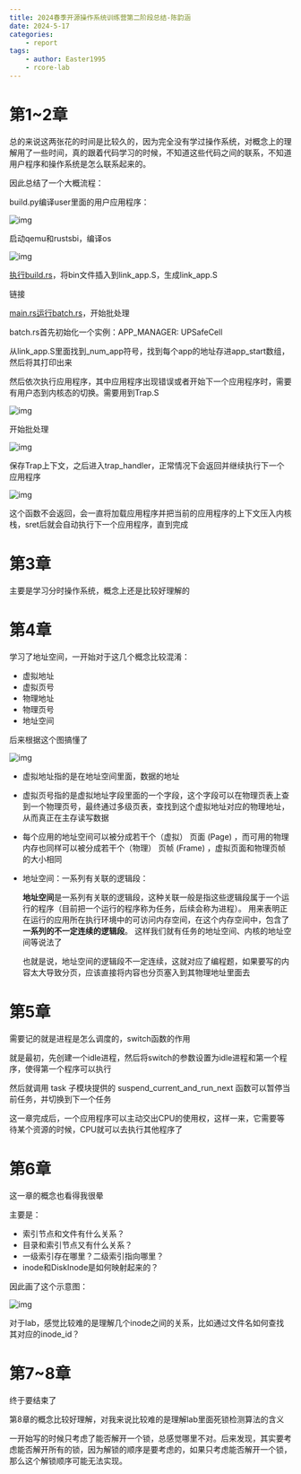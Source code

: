 ```yaml
---
title: 2024春季开源操作系统训练营第二阶段总结-陈韵涵
date: 2024-5-17
categories:
    - report
tags:
    - author: Easter1995
    - rcore-lab
---
```


# 第1~2章

总的来说这两张花的时间是比较久的，因为完全没有学过操作系统，对概念上的理解用了一些时间，真的跟着代码学习的时候，不知道这些代码之间的联系，不知道用户程序和操作系统是怎么联系起来的。

因此总结了一个大概流程：

build.py编译user里面的用户应用程序：

![img](https://www.notion.so/image/https%3A%2F%2Fprod-files-secure.s3.us-west-2.amazonaws.com%2Fba0aca6b-3b67-48e5-ac4d-8a0498157baa%2Fce4013a7-036b-4f96-ad8a-d1df978627bd%2FUntitled.png?table=block&id=6708e532-2ebf-47da-8e2a-43eae2e27118&spaceId=ba0aca6b-3b67-48e5-ac4d-8a0498157baa&width=2000&userId=4604a8da-3e33-4cbd-b5b3-bda19d665487&cache=v2)

启动qemu和rustsbi，编译os

![img](https://www.notion.so/image/https%3A%2F%2Fprod-files-secure.s3.us-west-2.amazonaws.com%2Fba0aca6b-3b67-48e5-ac4d-8a0498157baa%2F5a2d1e07-da11-4184-b467-bbd18be7ce30%2FUntitled.png?table=block&id=177a16ce-556f-4b45-9890-5b6edd590b4c&spaceId=ba0aca6b-3b67-48e5-ac4d-8a0498157baa&width=2000&userId=4604a8da-3e33-4cbd-b5b3-bda19d665487&cache=v2)

[执行build.rs](http://xn--build-s06jr40t.rs)，将bin文件插入到link_app.S，生成link_app.S

链接

[main.rs运行batch.rs](http://main.xn--rsbatch-eb1ux83c.rs)，开始批处理

batch.rs首先初始化一个实例：APP_MANAGER: UPSafeCell<AppManager>

从link_app.S里面找到_num_app符号，找到每个app的地址存进app_start数组，然后将其打印出来

然后依次执行应用程序，其中应用程序出现错误或者开始下一个应用程序时，需要有用户态到内核态的切换。需要用到Trap.S

![img](https://www.notion.so/image/https%3A%2F%2Fprod-files-secure.s3.us-west-2.amazonaws.com%2Fba0aca6b-3b67-48e5-ac4d-8a0498157baa%2Fda654f61-99ec-4b02-8e83-a51d7800dbc4%2FUntitled.png?table=block&id=fe934e8e-bbb7-4476-a852-dfa3851f794d&spaceId=ba0aca6b-3b67-48e5-ac4d-8a0498157baa&width=2000&userId=4604a8da-3e33-4cbd-b5b3-bda19d665487&cache=v2)

开始批处理

![img](https://www.notion.so/image/https%3A%2F%2Fprod-files-secure.s3.us-west-2.amazonaws.com%2Fba0aca6b-3b67-48e5-ac4d-8a0498157baa%2F9eeae072-eabb-4c7a-99ee-ba555b47cf16%2FUntitled.png?table=block&id=c93ad5b8-d780-4e61-b926-2d5981b09740&spaceId=ba0aca6b-3b67-48e5-ac4d-8a0498157baa&width=2000&userId=4604a8da-3e33-4cbd-b5b3-bda19d665487&cache=v2)

保存Trap上下文，之后进入trap_handler，正常情况下会返回并继续执行下一个应用程序

![img](https://www.notion.so/image/https%3A%2F%2Fprod-files-secure.s3.us-west-2.amazonaws.com%2Fba0aca6b-3b67-48e5-ac4d-8a0498157baa%2F5d217db3-2514-4954-bcef-a322819058d3%2FUntitled.png?table=block&id=a6081a8e-7120-4d1a-993d-ff8b8d9c0398&spaceId=ba0aca6b-3b67-48e5-ac4d-8a0498157baa&width=2000&userId=4604a8da-3e33-4cbd-b5b3-bda19d665487&cache=v2)

这个函数不会返回，会一直将加载应用程序并把当前的应用程序的上下文压入内核栈，sret后就会自动执行下一个应用程序，直到完成

# 第3章

主要是学习分时操作系统，概念上还是比较好理解的

# 第4章

学习了地址空间，一开始对于这几个概念比较混淆：

- 虚拟地址
- 虚拟页号
- 物理地址
- 物理页号
- 地址空间

后来根据这个图搞懂了

![img](https://www.notion.so/image/https%3A%2F%2Fprod-files-secure.s3.us-west-2.amazonaws.com%2Fba0aca6b-3b67-48e5-ac4d-8a0498157baa%2F44bcf144-9c5b-4ba6-9a4e-d579b27f874c%2FUntitled.png?table=block&id=34b9f1a5-ba7f-47db-aa7e-c3abfd31c7f0&spaceId=ba0aca6b-3b67-48e5-ac4d-8a0498157baa&width=2000&userId=4604a8da-3e33-4cbd-b5b3-bda19d665487&cache=v2)

- 虚拟地址指的是在地址空间里面，数据的地址

- 虚拟页号指的是虚拟地址字段里面的一个字段，这个字段可以在物理页表上查到一个物理页号，最终通过多级页表，查找到这个虚拟地址对应的物理地址，从而真正在主存读写数据

- 每个应用的地址空间可以被分成若干个（虚拟） 页面 (Page) ，而可用的物理内存也同样可以被分成若干个（物理） 页帧 (Frame) ，虚拟页面和物理页帧的大小相同

- 地址空间：一系列有关联的逻辑段：

  **地址空间**是一系列有关联的逻辑段，这种关联一般是指这些逻辑段属于一个运行的程序（目前把一个运行的程序称为任务，后续会称为进程）。 用来表明正在运行的应用所在执行环境中的可访问内存空间，在这个内存空间中，包含了**一系列的不一定连续的逻辑段**。 这样我们就有任务的地址空间、内核的地址空间等说法了

  也就是说，地址空间的逻辑段不一定连续，这就对应了编程题，如果要写的内容太大导致分页，应该直接将内容也分页塞入到其物理地址里面去

# 第5章

需要记的就是进程是怎么调度的，switch函数的作用

就是最初，先创建一个idle进程，然后将switch的参数设置为idle进程和第一个程序，使得第一个程序可以执行

然后就调用 task 子模块提供的 suspend_current_and_run_next 函数可以暂停当前任务，并切换到下一个任务

这一章完成后，一个应用程序可以主动交出CPU的使用权，这样一来，它需要等待某个资源的时候，CPU就可以去执行其他程序了

# 第6章

这一章的概念也看得我很晕

主要是：

- 索引节点和文件有什么关系？
- 目录和索引节点又有什么关系？
- 一级索引存在哪里？二级索引指向哪里？
- inode和DiskInode是如何映射起来的？

因此画了这个示意图：

![img](https://www.notion.so/image/https%3A%2F%2Fprod-files-secure.s3.us-west-2.amazonaws.com%2Fba0aca6b-3b67-48e5-ac4d-8a0498157baa%2Fac41c707-8033-4264-a2e7-dc7f81bb8cd9%2F7cbdd5ee-8c18-4cbf-9619-95fb3a5c34dd.png?table=block&id=4859c3ff-a516-4d00-a22a-7a4ce709b080&spaceId=ba0aca6b-3b67-48e5-ac4d-8a0498157baa&width=2000&userId=4604a8da-3e33-4cbd-b5b3-bda19d665487&cache=v2)

对于lab，感觉比较难的是理解几个inode之间的关系，比如通过文件名如何查找其对应的inode_id？

# 第7~8章

终于要结束了

第8章的概念比较好理解，对我来说比较难的是理解lab里面死锁检测算法的含义

一开始写的时候只考虑了能否解开一个锁，总感觉哪里不对。后来发现，其实要考虑能否解开所有的锁，因为解锁的顺序是要考虑的，如果只考虑能否解开一个锁，那么这个解锁顺序可能无法实现。